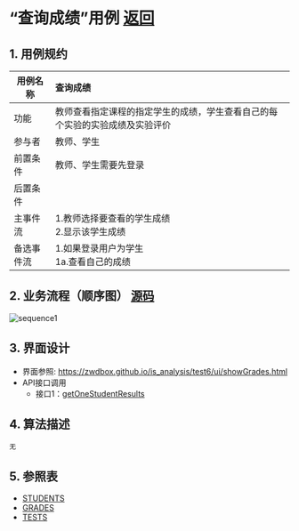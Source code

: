 ﻿<!-- markdownlint-disable MD033-->
<!-- 禁止MD033类型的警告 https://www.npmjs.com/package/markdownlint -->

# “查询成绩”用例 [返回](../README.md)
## 1. 用例规约

|用例名称|查询成绩|
|-------|:-------------|
|功能|教师查看指定课程的指定学生的成绩，学生查看自己的每个实验的实验成绩及实验评价|
|参与者|教师、学生|
|前置条件|教师、学生需要先登录|
|后置条件| |
|主事件流|1.教师选择要查看的学生成绩<br/>2.显示该学生成绩|
|备选事件流|1.如果登录用户为学生<br/>1a.查看自己的成绩<br/>|

## 2. 业务流程（顺序图） [源码](../src/sequence查看成绩.puml)
![sequence1](../sequence查看成绩.png) 

## 3. 界面设计
- 界面参照: https://zwdbox.github.io/is_analysis/test6/ui/showGrades.html
- API接口调用
    - 接口1：[getOneStudentResults](../接口/getOneStudentResults.md) 

## 4. 算法描述
    无
    
## 5. 参照表
- [STUDENTS](../数据库设计.md/#STUDENTS)
- [GRADES](../数据库设计.md/#GRADES)
- [TESTS](../数据库设计.md/#TESTS)
